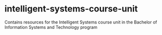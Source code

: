 # intelligent-systems-course-unit
Contains resources for the Intelligent Systems course unit in the Bachelor of Information Systems and Technology program
